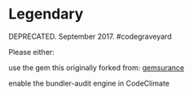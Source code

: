 # Legendary

DEPRECATED. September 2017. #codegraveyard

Please either:

use the gem this originally forked from: [gemsurance](https://github.com/appfolio/gemsurance)

enable the bundler-audit engine in CodeClimate
